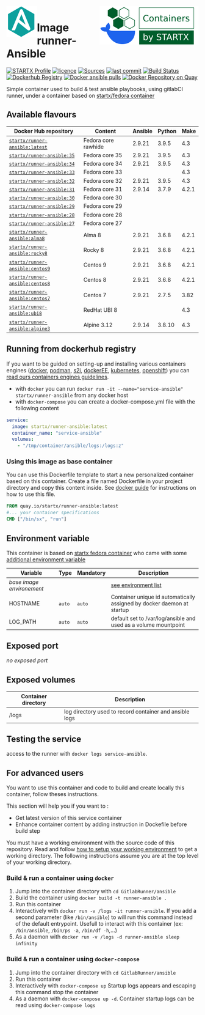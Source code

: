 <img align="left" src="https://raw.githubusercontent.com/startxfr/docker-images/master/docs/img/runner-ansible.svg?sanitize=true">
<img align="right" src="https://raw.githubusercontent.com/startxfr/docker-images/master/.gitlab/img/logo-small.svg?sanitize=true">

# Image runner-Ansible

[![STARTX Profile](https://img.shields.io/badge/provider-startx-green.svg)](https://github.com/startxfr) [![licence](https://img.shields.io/github/license/startxfr/docker-images.svg)](https://gitlab.com/startx1/containers) [![Sources](https://img.shields.io/badge/startxfr-docker--images-blue.svg)](https://gitlab.com/startx1/containers/tree/master/GitlabRunner/ansible/) [![last commit](https://img.shields.io/github/last-commit/startxfr/docker-images.svg)](https://gitlab.com/startx1/containers) [![Build Status](https://travis-ci.org/startxfr/docker-images.svg?branch=master)](https://travis-ci.org/startxfr/docker-images) [![Dockerhub Registry](https://img.shields.io/docker/build/startx/runner-ansible.svg)](https://hub.docker.com/r/startx/runner-ansible) [![Docker ansible pulls](https://img.shields.io/docker/pulls/startx/runner-ansible)](https://hub.docker.com/r/startx/runner-ansible) [![Docker Repository on Quay](https://quay.io/repository/startx/ansible/status "Docker Repository on Quay")](https://quay.io/repository/startx/ansible)

Simple container used to build & test ansible playbooks, using gitlabCI runner, under a container
based on [startx/fedora container](https://hub.docker.com/r/startx/fedora)

## Available flavours

| Docker Hub repository                                                             | Content             | Ansible | Python | Make  |
| --------------------------------------------------------------------------------- | ------------------- | ------- | ------ | ----- |
| [`startx/runner-ansible:latest`](https://hub.docker.com/r/startx/runner-ansible)  | Fedora core rawhide | 2.9.21  | 3.9.5  | 4.3   |
| [`startx/runner-ansible:35`](https://hub.docker.com/r/startx/runner-ansible)      | Fedora core 35      | 2.9.21  | 3.9.5  | 4.3   |
| [`startx/runner-ansible:34`](https://hub.docker.com/r/startx/runner-ansible)      | Fedora core 34      | 2.9.21  | 3.9.5  | 4.3   |
| [`startx/runner-ansible:33`](https://hub.docker.com/r/startx/runner-ansible)      | Fedora core 33      |         |        | 4.3   |
| [`startx/runner-ansible:32`](https://hub.docker.com/r/startx/runner-ansible)      | Fedora core 32      | 2.9.21  | 3.9.5  | 4.3   |
| [`startx/runner-ansible:31`](https://hub.docker.com/r/startx/runner-ansible)      | Fedora core 31      | 2.9.14  | 3.7.9  | 4.2.1 |
| [`startx/runner-ansible:30`](https://hub.docker.com/r/startx/runner-ansible)      | Fedora core 30      |         |        |       |
| [`startx/runner-ansible:29`](https://hub.docker.com/r/startx/runner-ansible)      | Fedora core 29      |         |        |       |
| [`startx/runner-ansible:28`](https://hub.docker.com/r/startx/runner-ansible)      | Fedora core 28      |         |        |       |
| [`startx/runner-ansible:27`](https://hub.docker.com/r/startx/runner-ansible)      | Fedora core 27      |         |        |       |
| [`startx/runner-ansible:alma8`](https://hub.docker.com/r/startx/runner-ansible)   | Alma 8              | 2.9.21  | 3.6.8  | 4.2.1 |
| [`startx/runner-ansible:rocky8`](https://hub.docker.com/r/startx/runner-ansible)  | Rocky 8             | 2.9.21  | 3.6.8  | 4.2.1 |
| [`startx/runner-ansible:centos9`](https://hub.docker.com/r/startx/runner-ansible) | Centos 9            | 2.9.21  | 3.6.8  | 4.2.1 |
| [`startx/runner-ansible:centos8`](https://hub.docker.com/r/startx/runner-ansible) | Centos 8            | 2.9.21  | 3.6.8  | 4.2.1 |
| [`startx/runner-ansible:centos7`](https://hub.docker.com/r/startx/runner-ansible) | Centos 7            | 2.9.21  | 2.7.5  | 3.82  |
| [`startx/runner-ansible:ubi8`](https://hub.docker.com/r/startx/runner-ansible)    | RedHat UBI 8        |         |        | 4.3   |
| [`startx/runner-ansible:alpine3`](https://hub.docker.com/r/startx/runner-ansible) | Alpine 3.12         | 2.9.14  | 3.8.10 | 4.3   |

## Running from dockerhub registry

If you want to be guided on setting-up and installing various containers engines
([docker](https://github.com/startxfr/containers-engines/blob/master/Docker.md),
[podman](https://github.com/startxfr/containers-engines/blob/master/Podman.md),
[s2i](https://github.com/startxfr/containers-engines/blob/master/S2I.md),
[dockerEE](https://github.com/startxfr/containers-engines/blob/master/DockerEE.md),
[kubernetes](https://github.com/startxfr/containers-engines/blob/master/Kubernetes.md),
[openshift](https://github.com/startxfr/containers-engines/blob/master/Openshift.md))
you can [read ours containers engines guidelines](https://github.com/startxfr/containers-engines).

- with `docker` you can run `docker run -it --name="service-ansible" startx/runner-ansible` from any docker host
- with `docker-compose` you can create a docker-compose.yml file with the following content

```YAML
service:
  image: startx/runner-ansible:latest
  container_name: "service-ansible"
  volumes:
    - "/tmp/container/ansible/logs:/logs:z"
```

### Using this image as base container

You can use this Dockerfile template to start a new personalized container based on this container. Create a file named Dockerfile in your project directory and copy this content inside. See [docker guide](http://docs.docker.com/engine/reference/builder/) for instructions on how to use this file.

```Dockerfile
FROM quay.io/startx/runner-ansible:latest
#... your container specifications
CMD ["/bin/sx", "run"]
```

## Environment variable

This container is based on [startx fedora container](https://hub.docker.com/r/startx/fedora) who came with
some [additional environment variable](https://docker-images.readthedocs.io/en/latest/OS/fedora/#environment-variable)

| Variable                       | Type   | Mandatory | Description                                                                                            |
| ------------------------------ | ------ | --------- | ------------------------------------------------------------------------------------------------------ |
| <i>base image environement</i> |        |           | [see environment list](https://docker-images.readthedocs.io/en/latest/OS/fedora/#environment-variable) |
| HOSTNAME                       | `auto` | `auto`    | Container unique id automatically assigned by docker daemon at startup                                 |
| LOG_PATH                       | `auto` | `auto`    | default set to /var/log/ansible and used as a volume mountpoint                                        |

## Exposed port

_no exposed port_

## Exposed volumes

| Container directory | Description                                             |
| ------------------- | ------------------------------------------------------- |
| /logs               | log directory used to record container and ansible logs |

## Testing the service

access to the runner with `docker logs service-ansible`.

## For advanced users

You want to use this container and code to build and create locally this container, follow theses instructions.

This section will help you if you want to :

- Get latest version of this service container
- Enhance container content by adding instruction in Dockefile before build step

You must have a working environment with the source code of this repository. Read and follow [how to setup your working environment](https://gitlab.com/startx1/containers#setup-your-working-environment-mandatory) to get a working directory. The following instructions assume you are at the top level of your working directory.

### Build & run a container using `docker`

1. Jump into the container directory with `cd GitlabRunner/ansible`
2. Build the container using `docker build -t runner-ansible .`
3. Run this container
4. Interactively with `docker run -v /logs -it runner-ansible`. If you add a second parameter (like `/bin/ansible`) to will run this command instead of the default entrypoint. Usefull to interact with this container (ex: `/bin/ansible`, `/bin/ps -a`, `/bin/df -h`,...)
5. As a daemon with `docker run -v /logs -d runner-ansible sleep infinity`

### Build & run a container using `docker-compose`

1. Jump into the container directory with `cd GitlabRunner/ansible`
2. Run this container
3. Interactively with `docker-compose up` Startup logs appears and escaping this command stop the container
4. As a daemon with `docker-compose up -d`. Container startup logs can be read using `docker-compose logs`

